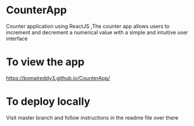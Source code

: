 # CounterApp
 Counter application using ReactJS ,The counter app allows users to increment and decrement a numerical value with a simple and intuitive user interface
 
# To view the app
https://komalreddy3.github.io/CounterApp/

# To deploy locally 
Visit master branch and follow instructions in the readme file over there
